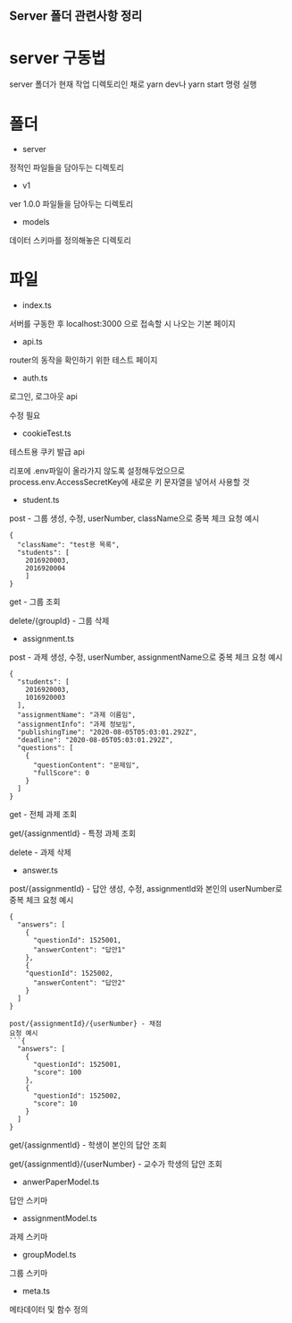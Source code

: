## Server 폴더 관련사항 정리

# server 구동법

server 폴더가 현재 작업 디렉토리인 채로 yarn dev나 yarn start 명령 실행

# 폴더

* server

정적인 파일들을 담아두는 디렉토리

* v1

ver 1.0.0 파일들을 담아두는 디렉토리

* models

데이터 스키마를 정의해놓은 디렉토리

# 파일

* index.ts

서버를 구동한 후 localhost:3000 으로 접속할 시 나오는 기본 페이지

* api.ts

router의 동작을 확인하기 위한 테스트 페이지

* auth.ts

로그인, 로그아웃 api

수정 필요

* cookieTest.ts

테스트용 쿠키 발급 api

리포에 .env파일이 올라가지 않도록 설정해두었으므로 process.env.AccessSecretKey에 새로운 키 문자열을 넣어서 사용할 것

* student.ts

post - 그룹 생성, 수정, userNumber, className으로 중복 체크
요청 예시
```
{
  "className": "test용 목록",
  "students": [
  	2016920003,
  	2016920004
  	]
}
```

get - 그룹 조회

delete/{groupId} - 그룹 삭제

* assignment.ts

post - 과제 생성, 수정, userNumber, assignmentName으로 중복 체크
요청 예시
```
{
  "students": [
    2016920003,
    1016920003
  ],
  "assignmentName": "과제 이름임",
  "assignmentInfo": "과제 정보임",
  "publishingTime": "2020-08-05T05:03:01.292Z",
  "deadline": "2020-08-05T05:03:01.292Z",
  "questions": [
    {
      "questionContent": "문제임",
      "fullScore": 0
    }
  ]
}
```
get - 전체 과제 조회

get/{assignmentId} - 특정 과제 조회

delete - 과제 삭제

* answer.ts

post/{assignmentId} - 답안 생성, 수정, assignmentId와 본인의 userNumber로 중복 체크
요청 예시
```
{
  "answers": [
    {
      "questionId": 1525001,
      "answerContent": "답안1"
    },
    {
    "questionId": 1525002,
      "answerContent": "답안2"
    }
  ]
}

post/{assignmentId}/{userNumber} - 채점
요청 예시
```{
  "answers": [
    {
      "questionId": 1525001,
      "score": 100
    },
    {
      "questionId": 1525002,
      "score": 10
    }
  ]
}
```
get/{assignmentId} - 학생이 본인의 답안 조회

get/{assignmentId}/{userNumber} - 교수가 학생의 답안 조회

* anwerPaperModel.ts

답안 스키마

* assignmentModel.ts

과제 스키마

* groupModel.ts

그룹 스키마

* meta.ts

메타데이터 및 함수 정의
